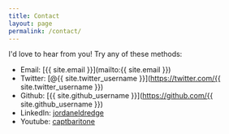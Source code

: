 ```yaml
---
title: Contact
layout: page
permalink: /contact/
---
```


I'd love to hear from you! Try any of these methods:

* Email: [{{ site.email }}](mailto:{{ site.email }})
* Twitter: [@{{ site.twitter_username }}](https://twitter.com/{{ site.twitter_username }})
* Github:  [{{ site.github_username }}](https://github.com/{{ site.github_username }})
* LinkedIn: [jordaneldredge](https://www.linkedin.com/in/jordaneldredge/)
* Youtube: [captbaritone](https://www.youtube.com/user/captbaritone)